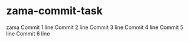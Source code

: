 # zama-commit-task
zama
Commit 1 line
Commit 2 line
Commit 3 line
Commit 4 line
Commit 5 line
Commit 6 line

